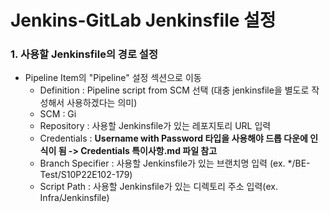 # Jenkins-GitLab Jenkinsfile 설정



### 1. 사용할 Jenkinsfile의 경로 설정

- Pipeline Item의 "Pipeline" 설정 섹션으로 이동
  - Definition : Pipeline script from SCM 선택 (대충 jenkinsfile을 별도로 작성해서 사용하겠다는 의미)
  - SCM : Gi
  - Repository : 사용할 Jenkinsfile가 있는 레포지토리 URL 입력
  - Credentials : **Username with Password 타입을 사용해야 드롭 다운에 인식이 됨 -> Credentials 특이사항.md 파일 참고**
  - Branch Specifier : 사용할 Jenkinsfile가 있는 브랜치명 입력 (ex. */BE-Test/S10P22E102-179)
  - Script Path : 사용할 Jenkinsfile가 있는 디렉토리 주소 입력(ex. Infra/Jenkinsfile)